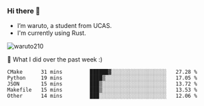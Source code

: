 ### Hi there 👋

- I’m waruto, a student from UCAS.
- I'm currently using Rust.

<img src="https://komarev.com/ghpvc/?username=waruto210" alt="waruto210" />

🔭 What I did over the past week :)

<!--START_SECTION:waka-->
```text
CMake      31 mins         ██████▓░░░░░░░░░░░░░░░░░░   27.28 % 
Python     19 mins         ████▒░░░░░░░░░░░░░░░░░░░░   17.05 % 
JSON       15 mins         ███▒░░░░░░░░░░░░░░░░░░░░░   13.72 % 
Makefile   15 mins         ███▒░░░░░░░░░░░░░░░░░░░░░   13.53 % 
Other      14 mins         ███░░░░░░░░░░░░░░░░░░░░░░   12.06 % 
```
<!--END_SECTION:waka-->
